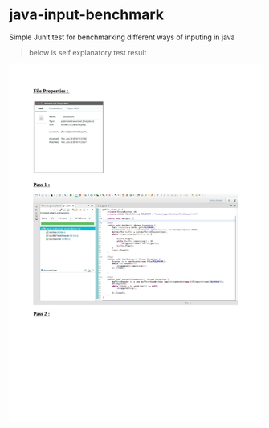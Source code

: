# java-input-benchmark
Simple Junit test for benchmarking different ways of inputing in java   

> below is self explanatory test result 
<img src="benchmark.pdf" alt="./benchmark.pdf">
